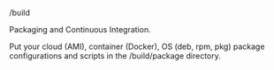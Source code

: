 /build

Packaging and Continuous Integration.

Put your cloud (AMI), container (Docker), OS (deb, rpm, pkg) package configurations and scripts in the /build/package directory.